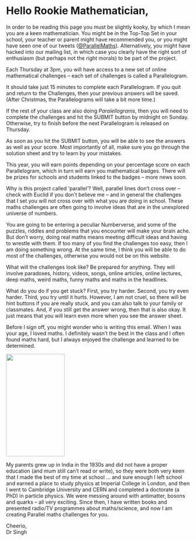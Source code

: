 # Hello Rookie Mathematician,

In order to be reading this page you must be slightly kooky, by which I mean you are a keen mathematician. You might be in the Top-Top Set in your school, your teacher or parent might have recommended you, or you might have seen one of our tweets ([@ParallelMaths](https://twitter.com/ParallelMaths)). Alternatively, you might have hacked into our mailing list, in which case you clearly have the right sort of enthusiasm (but perhaps not the right morals) to be part of the project.

Each Thursday at 3pm, you will have access to a new set of online mathematical challenges – each set of challenges is called a Parallelogram.

It should take just 15 minutes to complete each Parallelogram. If you quit and return to the Challenges, then your previous answers will be saved. (After Christmas, the Parallelograms will take a bit more time.)

If the rest of your class are also doing *Paralellograms*, then you will need to complete the challenges and hit the SUBMIT button by midnight on Sunday. Otherwise, try to finish before the next Parallelogram is released on Thursday.

As soon as you hit the SUBMIT button, you will be able to see the answers as well as your score. Most importantly of all, make sure you go through the solution sheet and try to learn by your mistakes.

This year, you will earn points depending on your percentage score on each Parallelogram, which in turn will earn you mathematical badges. There will be prizes for schools and students linked to the badges – more news soon.

Why is this project called ‘parallel’? Well, parallel lines don’t cross over – check with Euclid if you don’t believe me – and in general the challenges that I set you will not cross over with what you are doing in school. These maths challenges are often going to involve ideas that are in the unexplored universe of numbers.

You are going to be entering a peculiar Numberverse, and some of the puzzles, riddles and problems that you encounter will make your brain ache. But don’t worry, doing real maths means meeting difficult ideas and having to wrestle with them. If too many of you find the challenges too easy, then I am doing something wrong. At the same time, I think you will be able to do most of the challenges, otherwise you would not be on this website.

What will the challenges look like? Be prepared for anything. They will involve paradoxes, history, videos, songs, online articles, online lectures, deep maths, weird maths, funny maths and maths in the headlines.

What do you do if you get stuck? First, you try harder. Second, you try even harder. Third, you try until it hurts. However, I am not cruel, so there will be hint buttons if you are really stuck, and you can also talk to your family or classmates. And, if you still get the answer wrong, then that is also okay. It just means that you will learn even more when you see the answer sheet.

Before I sign off, you might wonder who is writing this email. When I was your age, I loved maths. I definitely wasn’t the best in the class and I often found maths hard, but I always enjoyed the challenge and learned to be determined.

<img class="img-right" src="/images/simpsons.png" width=160 height=280/>

My parents grew up in India in the 1930s and did not have a proper education (and mum still can’t read or write), so they were both very keen that I made the best of my time at school … and sure enough I left school and earned a place to study physics at Imperial College in London, and then I went to Cambridge University and CERN and completed a doctorate (a PhD) in particle physics. We were messing around with antimatter, bosons and quarks – all very exciting. Since then, I have written books and presented radio/TV programmes about maths/science, and now I am creating Parallel maths challenges for you.

Cheerio,  
Dr Singh
